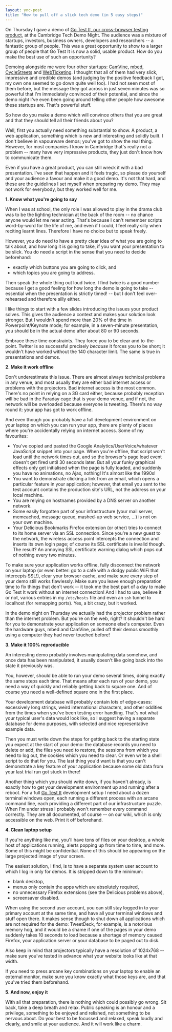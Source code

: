```yaml
---
layout: ync-post
title: "How to pull off a slick tech demo (in 5 easy steps)"
---
```


On Thursday I gave a demo of
[Go Test It, our cross-browser testing product](http://go-test.it/), at the Cambridge Tech Demo
Night. The audience was a mixture of startups, investors, business owners, developers and
researchers -- a fantastic group of people. This was a great opportunity to show to a larger group
of people that Go Test It is now a solid, usable product. How do you make the best use of such an
opportunity?

Demoing alongside me were four other startups:
[CamVine](http://camvine.com/),
[mbed](http://mbed.org/),
[CycleStreets](http://www.cyclestreets.net/) and
[WebTicketing](http://webticketing.net). I thought that all of them had very slick, impressive and
credible demos (and judging by the positive feedback I got, my own one seemed to go down quite well
too). I had not seen most of them before, but the message they got across in just seven minutes was
so powerful that I'm immediately convinced of their potential, and since the demo night I've even
been going around telling other people how awesome these startups are. That's powerful stuff.

So
how do you make a demo which will convince others that you are great and that they should tell all
their friends about you?

Well, first you actually need something substantial to show. A product, a
web application, something which is new and interesting and solidly built. I don't believe in
vapourware demos; you've got to show the real thing. However, for most companies I know in Cambridge
that's really not a problem -- many have very impressive products, they just don't know how to
communicate them.

Even if you have a great product, you can still wreck it with a bad presentation.
I've seen that happen and it feels tragic, so please do yourself and your audience a favour and make
it a good demo. It's not that hard, and these are the guidelines I set myself when preparing my
demo. They may not work for everybody, but they worked well for me.

**1. Know what you're going to
say**

When I was at school, the only role I was allowed to play in the drama club was to be the
lighting technician at the back of the room -- no chance anyone would let me near acting. That's
because I can't remember scripts word-by-word for the life of me, and even if I could, I feel really
silly when reciting learnt lines. Therefore I have no choice but to speak freely.

However, you do
need to have a pretty clear idea of what you are going to talk about, and how long it is going to
take, if you want your presentation to be slick. You do need a script in the sense that you need to
decide
beforehand:
<ul>
<li>exactly which buttons you are going to click,
and</li>
<li>which topics you are going to address.</li>
</ul>

Then speak the whole thing out loud
twice. I find twice is a good number because I get a good feeling for how long the demo is going to
take -- essential when the presentation is strictly timed! -- but I don't feel over-rehearsed and
therefore silly either.

I like things to start with a few slides introducing the issues your
product solves. This gives the audience a context and makes your solution look stronger. But I
wouldn't spend more than 20% of the time in Powerpoint/Keynote mode; for example, in a seven-minute
presentation, you should be in the actual demo after about 80 or 90 seconds.

Embrace these time
constraints. They force you to be clear and to-the-point. Twitter is so successful precisely
*because* it forces you to be short; it wouldn't have worked without the 140 character limit. The
same is true in presentations and demos.


**2. Make it work offline**

Don't underestimate this
issue. There are almost always technical problems in any venue, and most usually they are either bad
internet access or problems with the projectors. Bad internet access is the most common. There's no
point in relying on a 3G card either, because probably reception will be bad in the Faraday cage
that is your demo venue, and if not, the network will be overloaded because everyone is tweeting.
There's no way round it: your app has got to work offline.

And even though you probably have a full
development environment on your laptop on which you can run your app, there are plenty of places
where you're accidentally relying on internet access. Some of my
favourites:

<ul>
<li>You've copied and pasted the Google Analytics/UserVoice/whatever JavaScript
snippet into your page. When you're offline, that script won't load until the network times out, and
so the browser's page load event doesn't get fired until 30 seconds later. But all your funky
graphical effects only get initialised when the page is fully loaded, and suddenly you have no
animations, no Ajax, nothing! It's almost like the
1990s!</li>
<li>You want to demonstrate clicking a link from an email, which opens a particular
feature in your application; however, that email you sent to the test account contains the
production site's URL, not the address on your local
machine.</li>
<li>You are relying on hostnames provided by a DNS server on another
network.</li>
<li>Some easily forgotten part of your infrastructure (your mail server, memcached,
message queue, mashed-up web service, ...) is not on your own
machine.</li>
<li>Your Delicious Bookmarks Firefox extension (or other) tries to connect to its home
server via an SSL connection. Since you're a new guest to the network, the wireless access point
intercepts the connection and inserts its own login page; of course its SSL certificate is invalid
though. The result? An annoying SSL certificate warning dialog which pops out of nothing every two
minutes.</li>
</ul>

<p>To make sure your application works offline, fully disconnect the network on
your laptop (or even better: go to a café with a dodgy public WiFi that intercepts SSL!), clear
your browser cache, and make sure every step of your demo still works flawlessly. Make sure you
leave enough preparation time to fix things that don't work -- it took me the best part of a day to
make Go Test It work without an internet connection! And I had to use, believe it or not, various
entries in my
<code>/etc/hosts</code> file and even an
<code>ssh</code> tunnel to localhost (for remapping ports). Yes, a bit crazy, but it worked.</p>

In the
demo night on Thursday we actually had the projector problem rather than the internet problem. But
you're on the web, right? It shouldn't be hard for you to demonstrate your application on someone
else's computer. Even the hardware guys, mbed and CamVine, pulled off their demos smoothly using a
computer they had never touched before!


**3. Make it 100% reproducible**

An interesting demo
probably involves manipulating data somehow, and once data has been manipulated, it usually doesn't
like going back into the state it previously was.

You, however, should be able to run your demo
several times, doing exactly the same steps each time. That means after each run of your demo, you
need a way of quickly and reliably getting back to square one. And of course you need a well-defined
square one in the first place.

Your development database will probably contain lots of edge-cases:
excessively long strings, weird international characters, and other oddities from the times when
you've been testing error handling. That's not what your typical user's data would look like, so I
suggest having a separate database for demo purposes, with selected and nice representative example
data.

Then you must write down the steps for getting back to the starting state you expect at the
start of your demo: the database records you need to delete or add, the files you need to restore,
the sessions from which you need to log out, the cookies which you need to clear. Or even write a
shell script to do that for you. The last thing you'd want is that you can't demonstrate a key
feature of your application because some old data from your last trial run got stuck in
there!

Another thing which you should write down, if you haven't already, is exactly how to get
your development environment up and running after a reboot. For a full
[Go Test It](http://go-test.it/) development setup I need about a dozen terminal windows open, each
running a different process with an arcane command line, each providing a different part of our
infrastructure puzzle. When I'm under stress I probably won't remember every command correctly. They
are all documented, of course -- on our wiki, which is only accessible on the web. Print it off
beforehand.


**4. Clean laptop setup**

If you're anything like me, you'll have tons of files on
your desktop, a whole host of applications running, alerts popping up from time to time, and more.
Some of this might be confidential. None of this should be appearing on the large projected image of
your screen.

The easiest solution, I find, is to have a separate system user account to which I log
in only for demos. It is stripped down to the
minimum:

<ul>
<li>blank
desktop,</li>
<li>menus only contain the apps which are absolutely
required,</li>
<li>no unnecessary Firefox extensions (see the Delicious problems
above),</li>
<li>screensaver disabled.</li>
</ul>

When using the second user account, you can still
stay logged in to your primary account at the same time, and have all your terminal windows and
stuff open there. It makes sense though to shut down all applications which are not required for the
demo: TweetDeck, for example, is a notorious memory hog, and it would be a shame if one of the pages
in your demo suddenly takes 10 seconds to load because a shortage of memory caused Firefox, your
application server or your database to be paged out to disk.

Also keep in mind that projectors
typically have a resolution of 1024x768 -- make sure you've tested in advance what your website
looks like at that width.

If you need to press arcane key combinations on your laptop to enable an
external monitor, make sure you know exactly what those keys are, and that you've tried them
beforehand.


**5. And now, enjoy it**

With all that preparation, there is nothing which could
possibly go wrong. Sit back, take a deep breath and relax. Public speaking is an honour and a
privilege, something to be enjoyed and relished, not something to be nervous about. Do your best to
be focussed and relaxed, speak loudly and clearly, and smile at your audience. And it will work like
a charm.
